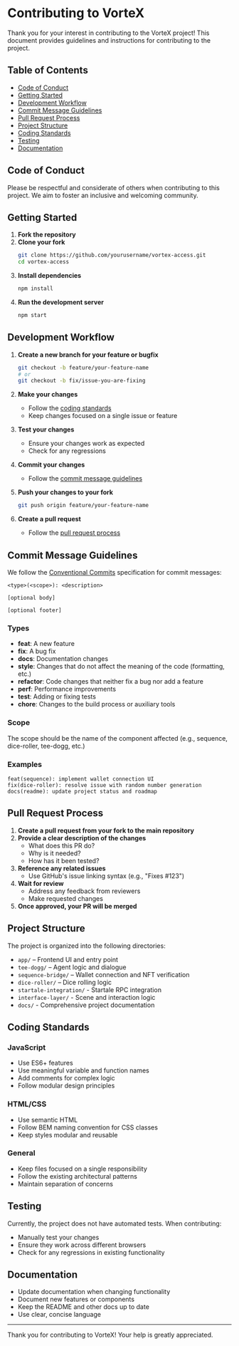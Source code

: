 # Contributing to VorteX

Thank you for your interest in contributing to the VorteX project! This document provides guidelines and instructions for contributing to the project.

## Table of Contents

- [Code of Conduct](#code-of-conduct)
- [Getting Started](#getting-started)
- [Development Workflow](#development-workflow)
- [Commit Message Guidelines](#commit-message-guidelines)
- [Pull Request Process](#pull-request-process)
- [Project Structure](#project-structure)
- [Coding Standards](#coding-standards)
- [Testing](#testing)
- [Documentation](#documentation)

## Code of Conduct

Please be respectful and considerate of others when contributing to this project. We aim to foster an inclusive and welcoming community.

## Getting Started

1. **Fork the repository**
2. **Clone your fork**
   ```bash
   git clone https://github.com/yourusername/vortex-access.git
   cd vortex-access
   ```
3. **Install dependencies**
   ```bash
   npm install
   ```
4. **Run the development server**
   ```bash
   npm start
   ```

## Development Workflow

1. **Create a new branch for your feature or bugfix**
   ```bash
   git checkout -b feature/your-feature-name
   # or
   git checkout -b fix/issue-you-are-fixing
   ```

2. **Make your changes**
   - Follow the [coding standards](#coding-standards)
   - Keep changes focused on a single issue or feature

3. **Test your changes**
   - Ensure your changes work as expected
   - Check for any regressions

4. **Commit your changes**
   - Follow the [commit message guidelines](#commit-message-guidelines)

5. **Push your changes to your fork**
   ```bash
   git push origin feature/your-feature-name
   ```

6. **Create a pull request**
   - Follow the [pull request process](#pull-request-process)

## Commit Message Guidelines

We follow the [Conventional Commits](https://www.conventionalcommits.org/) specification for commit messages:

```
<type>(<scope>): <description>

[optional body]

[optional footer]
```

### Types
- **feat**: A new feature
- **fix**: A bug fix
- **docs**: Documentation changes
- **style**: Changes that do not affect the meaning of the code (formatting, etc.)
- **refactor**: Code changes that neither fix a bug nor add a feature
- **perf**: Performance improvements
- **test**: Adding or fixing tests
- **chore**: Changes to the build process or auxiliary tools

### Scope
The scope should be the name of the component affected (e.g., sequence, dice-roller, tee-dogg, etc.)

### Examples
```
feat(sequence): implement wallet connection UI
fix(dice-roller): resolve issue with random number generation
docs(readme): update project status and roadmap
```

## Pull Request Process

1. **Create a pull request from your fork to the main repository**
2. **Provide a clear description of the changes**
   - What does this PR do?
   - Why is it needed?
   - How has it been tested?
3. **Reference any related issues**
   - Use GitHub's issue linking syntax (e.g., "Fixes #123")
4. **Wait for review**
   - Address any feedback from reviewers
   - Make requested changes
5. **Once approved, your PR will be merged**

## Project Structure

The project is organized into the following directories:

- `app/` – Frontend UI and entry point
- `tee-dogg/` – Agent logic and dialogue
- `sequence-bridge/` – Wallet connection and NFT verification
- `dice-roller/` – Dice rolling logic
- `startale-integration/` - Startale RPC integration
- `interface-layer/` - Scene and interaction logic
- `docs/` - Comprehensive project documentation

## Coding Standards

### JavaScript
- Use ES6+ features
- Use meaningful variable and function names
- Add comments for complex logic
- Follow modular design principles

### HTML/CSS
- Use semantic HTML
- Follow BEM naming convention for CSS classes
- Keep styles modular and reusable

### General
- Keep files focused on a single responsibility
- Follow the existing architectural patterns
- Maintain separation of concerns

## Testing

Currently, the project does not have automated tests. When contributing:

- Manually test your changes
- Ensure they work across different browsers
- Check for any regressions in existing functionality

## Documentation

- Update documentation when changing functionality
- Document new features or components
- Keep the README and other docs up to date
- Use clear, concise language

---

Thank you for contributing to VorteX! Your help is greatly appreciated.
